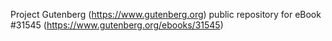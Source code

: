 Project Gutenberg (https://www.gutenberg.org) public repository for eBook #31545 (https://www.gutenberg.org/ebooks/31545)
